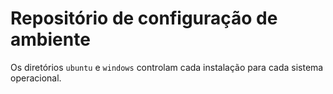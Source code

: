 # Repositório de configuração de ambiente

Os diretórios `ubuntu` e `windows` controlam cada instalação para cada sistema operacional.
